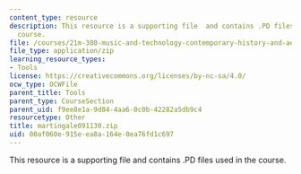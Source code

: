 ```yaml
---
content_type: resource
description: This resource is a supporting file  and contains .PD files used in the
  course.
file: /courses/21m-380-music-and-technology-contemporary-history-and-aesthetics-fall-2009/00af060e915eea8a164e0ea76fd1c697_martingale091130.zip
file_type: application/zip
learning_resource_types:
- Tools
license: https://creativecommons.org/licenses/by-nc-sa/4.0/
ocw_type: OCWFile
parent_title: Tools
parent_type: CourseSection
parent_uid: f9ee8e1a-9d84-4aa6-0c0b-42282a5db9c4
resourcetype: Other
title: martingale091130.zip
uid: 00af060e-915e-ea8a-164e-0ea76fd1c697
---
```

This resource is a supporting file  and contains .PD files used in the course.